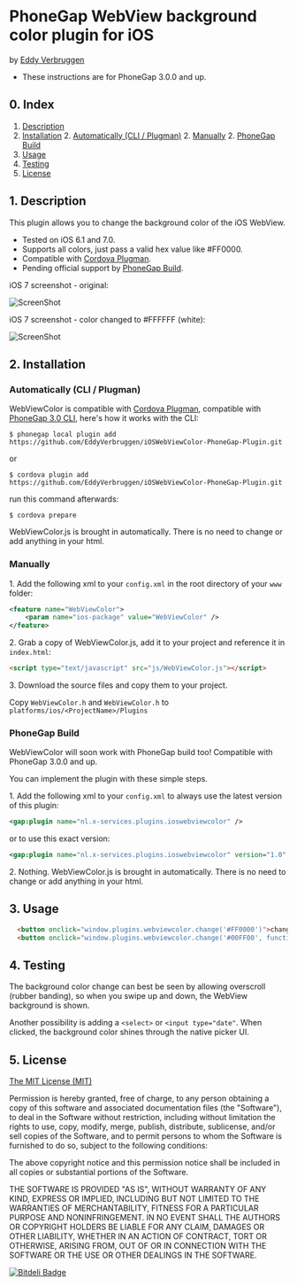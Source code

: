 # PhoneGap WebView background color plugin for iOS

by [Eddy Verbruggen](http://www.x-services.nl)

* These instructions are for PhoneGap 3.0.0 and up.

## 0. Index

1. [Description](https://github.com/EddyVerbruggen/iOSWebViewColor-PhoneGap-Plugin#1-description)
2. [Installation](https://github.com/EddyVerbruggen/iOSWebViewColor-PhoneGap-Plugin#2-installation)
	2. [Automatically (CLI / Plugman)](https://github.com/EddyVerbruggen/iOSWebViewColor-PhoneGap-Plugin#automatically-cli--plugman)
	2. [Manually](https://github.com/EddyVerbruggen/iOSWebViewColor-PhoneGap-Plugin#manually)
	2. [PhoneGap Build](https://github.com/EddyVerbruggen/iOSWebViewColor-PhoneGap-Plugin#phonegap-build)
3. [Usage](https://github.com/EddyVerbruggen/iOSWebViewColor-PhoneGap-Plugin#3-usage)
4. [Testing](https://github.com/EddyVerbruggen/iOSWebViewColor-PhoneGap-Plugin#4-testing)
5. [License](https://github.com/EddyVerbruggen/iOSWebViewColor-PhoneGap-Plugin#5-license)

## 1. Description

This plugin allows you to change the background color of the iOS WebView.

* Tested on iOS 6.1 and 7.0.
* Supports all colors, just pass a valid hex value like #FF0000.
* Compatible with [Cordova Plugman](https://github.com/apache/cordova-plugman).
* Pending official support by [PhoneGap Build](https://build.phonegap.com/plugins).

iOS 7 screenshot - original:

![ScreenShot](https://raw.github.com/EddyVerbruggen/iOSWebViewColor-PhoneGap-Plugin/master/screenshot-original.png)

iOS 7 screenshot - color changed to #FFFFFF (white):

![ScreenShot](https://raw.github.com/EddyVerbruggen/iOSWebViewColor-PhoneGap-Plugin/master/screenshot-changed.png)

## 2. Installation

### Automatically (CLI / Plugman)
WebViewColor is compatible with [Cordova Plugman](https://github.com/apache/cordova-plugman), compatible with [PhoneGap 3.0 CLI](http://docs.phonegap.com/en/3.0.0/guide_cli_index.md.html#The%20Command-line%20Interface_add_features), here's how it works with the CLI:

```
$ phonegap local plugin add https://github.com/EddyVerbruggen/iOSWebViewColor-PhoneGap-Plugin.git
```
or
```
$ cordova plugin add https://github.com/EddyVerbruggen/iOSWebViewColor-PhoneGap-Plugin.git
```
run this command afterwards:
```
$ cordova prepare
```

WebViewColor.js is brought in automatically. There is no need to change or add anything in your html.

### Manually

1\. Add the following xml to your `config.xml` in the root directory of your `www` folder:
```xml
<feature name="WebViewColor">
	<param name="ios-package" value="WebViewColor" />
</feature>
```

2\. Grab a copy of WebViewColor.js, add it to your project and reference it in `index.html`:
```html
<script type="text/javascript" src="js/WebViewColor.js"></script>
```

3\. Download the source files and copy them to your project.

Copy `WebViewColor.h` and `WebViewColor.h` to `platforms/ios/<ProjectName>/Plugins`

### PhoneGap Build

WebViewColor will soon work with PhoneGap build too! Compatible with PhoneGap 3.0.0 and up.

You can implement the plugin with these simple steps.

1\. Add the following xml to your `config.xml` to always use the latest version of this plugin:
```xml
<gap:plugin name="nl.x-services.plugins.ioswebviewcolor" />
```
or to use this exact version:
```xml
<gap:plugin name="nl.x-services.plugins.ioswebviewcolor" version="1.0" />
```

2\. Nothing.
WebViewColor.js is brought in automatically. There is no need to change or add anything in your html.


## 3. Usage
```html
  <button onclick="window.plugins.webviewcolor.change('#FF0000')">change to #FF0000</button>
  <button onclick="window.plugins.webviewcolor.change('#00FF00', function(){alert('color was changed!')}">change to #00FF00</button>
```


## 4. Testing
The background color change can best be seen by allowing overscroll (rubber banding), so when you swipe up and down, the WebView background is shown.

Another possibility is adding a `<select>` or `<input type="date"`.
When clicked, the background color shines through the native picker UI.


## 5. License

[The MIT License (MIT)](http://www.opensource.org/licenses/mit-license.html)

Permission is hereby granted, free of charge, to any person obtaining a copy
of this software and associated documentation files (the "Software"), to deal
in the Software without restriction, including without limitation the rights
to use, copy, modify, merge, publish, distribute, sublicense, and/or sell
copies of the Software, and to permit persons to whom the Software is
furnished to do so, subject to the following conditions:

The above copyright notice and this permission notice shall be included in
all copies or substantial portions of the Software.

THE SOFTWARE IS PROVIDED "AS IS", WITHOUT WARRANTY OF ANY KIND, EXPRESS OR
IMPLIED, INCLUDING BUT NOT LIMITED TO THE WARRANTIES OF MERCHANTABILITY,
FITNESS FOR A PARTICULAR PURPOSE AND NONINFRINGEMENT. IN NO EVENT SHALL THE
AUTHORS OR COPYRIGHT HOLDERS BE LIABLE FOR ANY CLAIM, DAMAGES OR OTHER
LIABILITY, WHETHER IN AN ACTION OF CONTRACT, TORT OR OTHERWISE, ARISING FROM,
OUT OF OR IN CONNECTION WITH THE SOFTWARE OR THE USE OR OTHER DEALINGS IN
THE SOFTWARE.


[![Bitdeli Badge](https://d2weczhvl823v0.cloudfront.net/EddyVerbruggen/iOSWebViewColor-PhoneGap-Plugin/trend.png)](https://bitdeli.com/free "Bitdeli Badge")

